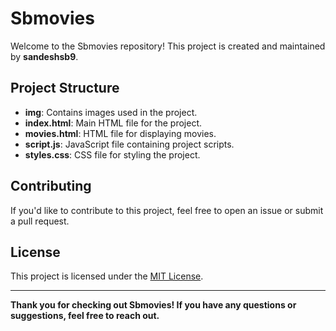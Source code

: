 # Sbmovies

Welcome to the Sbmovies repository! This project is created and maintained by **sandeshsb9**.


## Project Structure
- **img**: Contains images used in the project.
- **index.html**: Main HTML file for the project.
- **movies.html**: HTML file for displaying movies.
- **script.js**: JavaScript file containing project scripts.
- **styles.css**: CSS file for styling the project.

## Contributing
If you'd like to contribute to this project, feel free to open an issue or submit a pull request.

## License
This project is licensed under the [MIT License](LICENSE).

---

**Thank you for checking out Sbmovies! If you have any questions or suggestions, feel free to reach out.**


